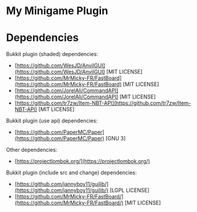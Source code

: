 # My Minigame Plugin

# Dependencies

Bukkit plugin (shaded) dependencies:

- [https://github.com/WesJD/AnvilGUI](https://github.com/WesJD/AnvilGUI) [MIT LICENSE]
- [https://github.com/MrMicky-FR/FastBoard](https://github.com/MrMicky-FR/FastBoard) [MIT LICENSE]
- [https://github.com/JorelAli/CommandAPI](https://github.com/JorelAli/CommandAPI) [MIT LICENSE]
- [https://github.com/tr7zw/Item-NBT-API](https://github.com/tr7zw/Item-NBT-API) [MIT LICENSE]

Bukkit plugin (use api) dependencies:

- [https://github.com/PaperMC/Paper](https://github.com/PaperMC/Paper) [GNU 3]
<!-- - [https://github.com/henkelmax/simple-voice-chat](https://github.com/henkelmax/simple-voice-chat) [All Rights Reserved] -->

Other dependencies:

- [https://projectlombok.org/](https://projectlombok.org/)

Bukkit plugin (include src and change) dependencies:

- [https://github.com/jannyboy11/guilib/](https://github.com/jannyboy11/guilib/) [LGPL LICENSE]
- [https://github.com/MrMicky-FR/FastBoard/](https://github.com/MrMicky-FR/FastBoard/) [MIT LICENSE]
